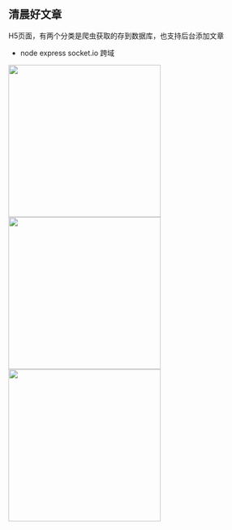 ## 清晨好文章
H5页面，有两个分类是爬虫获取的存到数据库，也支持后台添加文章
- node express socket.io 跨域

<img src="https://github.com/user-attachments/assets/d7fa7d40-97cb-448e-b9ab-979f217bd83c" width="300px" />  
<img src="https://github.com/user-attachments/assets/cf07fed7-3050-4b02-a57c-8bddc875f692" width="300px" />  
<img src="https://github.com/user-attachments/assets/9e6264d3-0f33-4940-96ad-2e23050ab5a0" width="300px" />  



